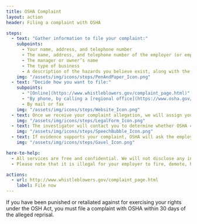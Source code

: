 ```yaml
---
title: OSHA Complaint
layout: action
header: Filing a complaint with OSHA

steps:
  - text: "Gather information to file your complaint:"
    subpoints:
      - Your name, address, and telephone number
      - The name, address, and telephone number of the employer (or employment agency) you want to file a complaint against
      - The manager or owner’s name
      - The type of business
      - A description of the hazards you believe exist, along with the building or worksite location
    img: "/assets/img/icons/steps/PenAndPaper_Icon.png"
  - text: "Decide how you want to file:"
    subpoints:
      - "[Online](https://www.whistleblowers.gov/complaint_page.html)"
      - "By phone, by calling a [regional office](https://www.osha.gov/html/RAmap.html)"
      - By mail or fax
    img: "/assets/img/icons/steps/Website_Icon.png"
  - text: Once we receive your complaint allegation, we will assign your complaint to an investigator.
    img: "/assets/img/icons/steps/LegalForm_Icon.png"
  - text: The investigator will contact you to determine whether OSHA can conduct an investigation. If OSHA proceeds with an investigation, the employer will be notified of the allegation and an investigation into your complaint will begin.
    img: "/assets/img/icons/steps/SpeechBubble_Icon.png"
  - text: If evidence supports your complaint, OSHA will ask the employer to restore the your job, earnings, and benefits.
    img: "/assets/img/icons/steps/Gavel_Icon.png"

here-to-help:
  - All services are free and confidential. We will not disclose any information to your employer unless you decide to file a formal complaint.
  - Please note that it is illegal for your employer to fire, demote, harass, or otherwise retaliate against you for filing a complaint with OSHA.

actions:
  - url: http://www.whistleblowers.gov/complaint_page.html
    label: File now
---
```


If you have been punished or retaliated against for exercising your rights under the OSH Act, you must file a complaint with OSHA within 30 days of the alleged reprisal.

